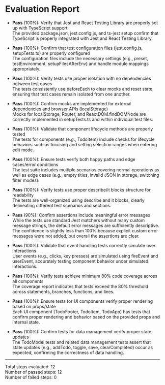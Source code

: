 # Evaluation Report

- **Pass** (100%): Verify that Jest and React Testing Library are properly set up with TypeScript support  
  The provided package.json, jest.config.js, and ts-jest setup confirm that TypeScript is properly integrated with Jest and React Testing Library.

- **Pass** (100%): Confirm that test configuration files (jest.config.js, setupTests.ts) are properly configured  
  The configuration files include the necessary settings (e.g., preset, testEnvironment, setupFilesAfterEnv) and handle module mappings appropriately.

- **Pass** (100%): Verify tests use proper isolation with no dependencies between test cases  
  The tests consistently use beforeEach to clear mocks and reset state, ensuring that test cases remain isolated from one another.

- **Pass** (100%): Confirm mocks are implemented for external dependencies and browser APIs (localStorage)  
  Mocks for localStorage, Router, and ReactDOM.findDOMNode are correctly implemented in setupTests.ts and within individual test files.

- **Pass** (100%): Validate that component lifecycle methods are properly tested  
  The tests for components (e.g., TodoItem) include checks for lifecycle behaviors such as focusing and setting selection ranges when entering edit mode.

- **Pass** (100%): Ensure tests verify both happy paths and edge cases/error conditions  
  The test suite includes multiple scenarios covering normal operations as well as edge cases (e.g., empty titles, invalid JSON in storage, switching filter modes).

- **Pass** (100%): Verify tests use proper describe/it blocks structure for readability  
  The tests are well-organized using describe and it blocks, clearly delineating different test scenarios and sections.

- **Pass** (90%): Confirm assertions include meaningful error messages  
  While the tests use standard Jest matchers without many custom message strings, the default error messages are sufficiently descriptive. The confidence is slightly less than 100% because explicit custom error messages were not added, but overall the assertions are clear.

- **Pass** (100%): Validate that event handling tests correctly simulate user interactions  
  User events (e.g., clicks, key presses) are simulated using fireEvent and userEvent, accurately testing component behavior under simulated interactions.

- **Pass** (100%): Verify tests achieve minimum 80% code coverage across all components  
  The coverage report indicates that tests exceed the 80% threshold across statements, branches, functions, and lines.

- **Pass** (100%): Ensure tests for UI components verify proper rendering based on props/state  
  Each UI component (TodoFooter, TodoItem, TodoApp) has tests that confirm proper rendering and behavior based on the provided props and internal state.

- **Pass** (100%): Confirm tests for data management verify proper state updates  
  The TodoModel tests and related data management tests assert that state updates (e.g., addTodo, toggle, save, clearCompleted) occur as expected, confirming the correctness of data handling.

---

Total steps evaluated: 12  
Number of passed steps: 12  
Number of failed steps: 0